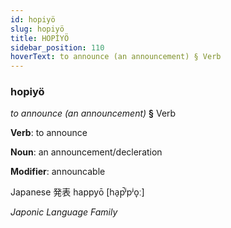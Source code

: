 ```yaml
---
id: hopiyö
slug: hopiyö
title: HOPİYÖ
sidebar_position: 110
hoverText: to announce (an announcement) § Verb
---
```


### hopiyö

*to announce (an announcement)* **§** Verb

**Verb**: to announce

**Noun**: an announcement/decleration

**Modifier**: announcable

Japanese 発表 happyō [ha̠p̚ʲpʲo̞ː]

*Japonic Language Family*